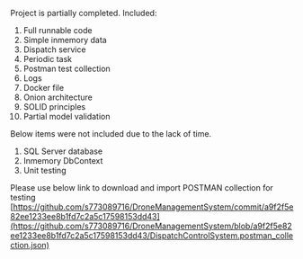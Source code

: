 Project is partially completed.
Included:
1. Full runnable code
2. Simple inmemory data
3. Dispatch service
4. Periodic task
5. Postman test collection
6. Logs
7. Docker file
8. Onion architecture
9. SOLID principles
10. Partial model validation

Below items were not included due to the lack of time.
1. SQL Server database
2. Inmemory DbContext
3. Unit testing

Please use below link to download and import POSTMAN collection for testing
[https://github.com/s773089716/DroneManagementSystem/commit/a9f2f5e82ee1233ee8b1fd7c2a5c17598153dd43](https://github.com/s773089716/DroneManagementSystem/blob/a9f2f5e82ee1233ee8b1fd7c2a5c17598153dd43/DispatchControlSystem.postman_collection.json)

